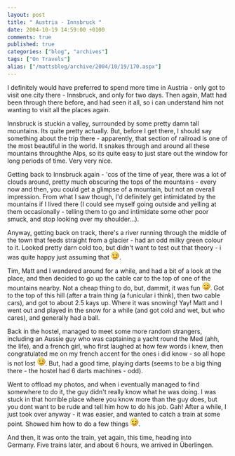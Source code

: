 ```yaml
---
layout: post
title: " Austria - Innsbruck "
date: 2004-10-19 14:59:00 +0100
comments: true
published: true
categories: ["blog", "archives"]
tags: ["On Travels"]
alias: ["/mattsblog/archive/2004/10/19/170.aspx"]
---
```

<!-- more -->

<P>I definitely would have preferred to spend more time in Austria - only got to visit one city there - Innsbruck, and only for two days. Then again, Matt had been through there before, and had seen it all, so i can understand him not wanting to visit all the places again.</P>
 <P>Innsbruck is stuckin a valley, surrounded by some pretty damn tall mountains. Its quite pretty actually. But, before&nbsp;I get there, I should say something about the trip there - apparently, that section of railroad is one of the most beautiful in the world. It snakes through and around all these mountains throughthe Alps, so its quite easy to just stare out the window for long periods of time. Very very nice.</P>
 <P>Getting back to Innsbruck again - 'cos of the time of year, there was a lot of clouds around, pretty much obscuring the tops of the mountains - every now and then, you could get a glimpse of a mountain, but not an overall impression. From what&nbsp;I saw though, I'd definitely get intimidated by the mountains if&nbsp;I lived there (I could see myself going outside and yelling at them occasionally - telling them to go and&nbsp;intimidate some other poor smuck, and stop looking over&nbsp;my shoulder...). </P>
 <P>Anyway, getting back on track, there's a river running through the middle of the town that feeds straight from a glacier - had an odd milky green colour to it. Looked pretty darn cold too, but didn't want to test out that theory - i was quite happy just assuming that <IMG alt=":)" class="emoticon" src="/images/emotions/emotion-1.gif">. </P>
 <P>Tim, Matt and I wandered around for a while, and had a bit of a look at the place, and then decided to go up the cable car to the top of one of the mountains nearby. Not a cheap thing to do, but, dammit, it was fun <IMG alt=":)" class="emoticon" src="/images/emotions/emotion-1.gif">.&nbsp;Got to the top of this hill (after a train thing (a funicular i think), then two cable cars), and got to about 2.5 kays up. Where it was snowing! Yay! Matt and I went out and played in the snow for a while (and got cold and wet, but who cares), and generally had a ball. </P>
 <P>Back in the hostel, managed to meet some more random strangers, including an Aussie guy who was captaining a yacht round the Med (ahh, the life), and a french girl, who first laughed at how few words i knew, then congratulated me on my french accent for the ones i did know - so all hope is not lost <IMG alt=":)" class="emoticon" src="/images/emotions/emotion-1.gif">. But, had a good time, playing darts (seems to be a big thing there - the hostel had 6 darts machines - odd).</P>
 <P>Went to offload my photos, and when i eventually managed to find somewhere to do it, the guy didn't really know what he was doing. I was stuck in that horrible place where you know more than the guy does, but you dont want to be rude and tell him how to do his job. Gah! After a while, I just took over anyway - it was easier, and wanted to catch a train at some point. Showed him how to do a few things <IMG alt=":)" class="emoticon" src="/images/emotions/emotion-1.gif">.</P>
 <P>And then, it was onto the train, yet again, this time, heading into Germany.&nbsp;Five trains later, and about 6 hours, we arrived in &#220;berlingen.</P>

